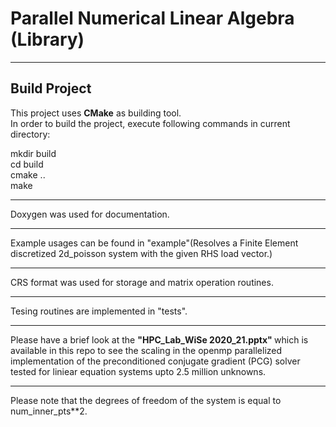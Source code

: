 # Parallel Numerical Linear Algebra (Library)

***
## Build Project
This project uses **CMake** as building tool.  
In order to build the project, execute following commands in current directory:

mkdir build  
cd build  
cmake ..  
make  

***
Doxygen was used for documentation.

***
Example usages can be found in "example"(Resolves a Finite Element discretized 2d_poisson system with the given RHS load vector.)

***
CRS format was used for storage and matrix operation routines.

***
Tesing routines are implemented in "tests".

***
Please have a brief look at the <b> "HPC_Lab_WiSe 2020_21.pptx" </b> which is available in this repo to see the scaling in the openmp parallelized implementation of the preconditioned conjugate gradient (PCG) solver tested for liniear equation systems upto 2.5 million unknowns.

***
Please note that the degrees of freedom of the system is equal to num_inner_pts**2.
